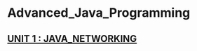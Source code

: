 # Advanced_Java_Programming

## [UNIT 1 : JAVA_NETWORKING](https://github.com/JaydeepAgravat/Advanced_Java_Programming/blob/main/JAVA_NETWORKING.md)
